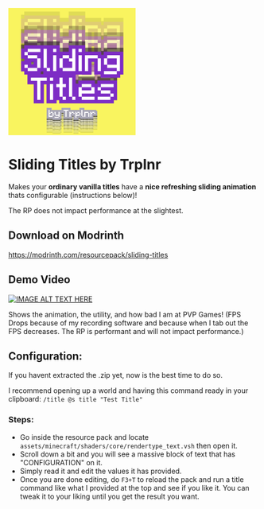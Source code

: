 ![Sliding Titles Icon](pack.png)
# Sliding Titles by Trplnr
Makes your **ordinary vanilla titles** have a **nice refreshing sliding animation** thats configurable (instructions below)!

The RP does not impact performance at the slightest.

## Download on Modrinth
https://modrinth.com/resourcepack/sliding-titles

## Demo Video

[![IMAGE ALT TEXT HERE](https://img.youtube.com/vi/G06HAZpr75Q/maxresdefault.jpg)](https://www.youtube.com/watch?v=G06HAZpr75Q)

Shows the animation, the utility, and how bad I am at PVP Games! (FPS Drops because of my recording software and because when I tab out the FPS decreases. The RP is performant and will not impact performance.)

## Configuration:
If you havent extracted the .zip yet, now is the best time to do so.

I recommend opening up a world and having this command ready in your clipboard: `/title @s title "Test Title"`

### Steps:
- Go inside the resource pack and locate `assets/minecraft/shaders/core/rendertype_text.vsh` then open it.
- Scroll down a bit and you will see a massive block of text that has "CONFIGURATION" on it.
- Simply read it and edit the values it has provided.
- Once you are done editing, do `F3+T` to reload the pack and run a title command like what I provided at the top and see if you like it. You can tweak it to your liking until you get the result you want.

